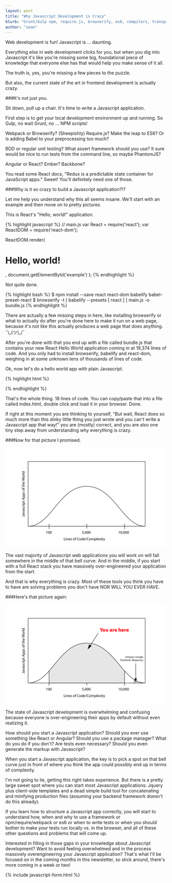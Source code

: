 ```yaml
---
layout: post
title: "Why Javascript Development is Crazy"
blurb: "Grunt/Gulp npm, require.js, browserify, es6, compilers, transpilers, jasmine mocha chai, react/angular/ember, closures, prototypes. *head explodes*"
author: "sean"
---
```


Web development is fun! Javascript is ... daunting.

Everything else in web development clicks for you, but when you dig into
Javascript it's like you're missing some big, foundational piece of
knowledge that everyone else has that would help you make sense of it
all.

The truth is, yes, you're missing a few pieces to the puzzle.

But also, the current state of the art in frontend development is
actually crazy.

###It's not just you.

Sit down, pull up a chair. It's time to write a Javascript
application.

First step is to get your local development environment up and
running. So Gulp, no wait Grunt, no ... NPM scripts!

Webpack or Browserify? (Sheepishly) Require.js? Make the leap to ES6?
Or is adding Babel to your preprocessing too much?

BDD or regular unit testing? What assert framework should you use? It
sure would be nice to run tests from the command line, so maybe
PhantomJS?

Angular or React? Ember? Backbone?

You read some React docs, "Redux is a predictable state container for
JavaScript apps." Sweet! You'll definitely need one of those.

###Why is it so crazy to build a Javascript application?!?

Let me help you understand why this all seems insane. We'll start with
an example and then move on to pretty pictures.

This is React's "Hello, world!" application.

{% highlight javascript %}
// main.js
var React = require('react');
var ReactDOM = require('react-dom');

ReactDOM.render(
  <h1>Hello, world!</h1>,
  document.getElementById('example')
  );
  {% endhighlight %}

Not quite done.

{% highlight bash %}
$ npm install --save react react-dom babelify babel-preset-react
$ browserify -t [ babelify --presets [ react ] ] main.js -o bundle.js
{% endhighlight %}

There are actually a few missing steps in here, like installing
browserify or what to actually do after you're done here to make it
run on a web page, because it's not like this actually produces a web
page that does anything.  ¯\\\_(ツ)\_/¯

After you're done with that you end up with a file called bundle.js
that contains your new React Hello World application coming in
at 19,374 lines of code. And you only had to install browserify,
babelify and react-dom, weighing in at some unknown tens of thousands
of lines of code.

Ok, now let's do a hello world app with plain Javascript.

{% highlight html %}
<!DOCTYPE html>
<html lang="en">
  <head>
    <meta charset="utf-8" />
    <meta name="viewport" content="width=device-width" />
    <title>Hello World</title>
  </head>

  <body>
    <div id="container"></div>
    <script>
     document.body.onload = function(){
       var container = document.getElementById("container");
       container.innerHTML = '<h1>"Hello, world!"</h1>';
     }
    </script>
  </body>
  </html>
  {% endhighlight %}

That's the whole thing. 18 lines of code. You can copy/paste that into a file called
index.html, double click and load it in your browser. Done.

If right at this moment you are thinking to yourself, "But wait, React
does so much more than this dinky little thing you just wrote and you
can't write a Javascript app that way!" you are (mostly) correct, and
you are also one tiny step away from understanding why everything is
crazy.

###Now for that picture I promised.

![Bell Curve](/images/bell_curve.png)

The vast majority of Javascript web applications you will work on will
fall somewhere in the middle of that bell curve. And in the middle, if
you start with a full React stack you have massively over-engineered
your application from the start.

And that is why everything is crazy. Most of these tools you think you
have to have are solving problems you don't have NOR WILL YOU EVER
HAVE.

###Here's that picture again:

![Bell Curve](/images/bell_curve_2.png)

The state of Javascript development is overwhelming and confusing
because everyone is over-engineering their apps by default without even
realizing it.

How should you start a Javascript application? Should you ever use
something like React or Angular? Should you use a package manager?
What do you do if you don't? Are tests even necessary? Should you even
generate the markup with Javascript?

When you start a Javascript application, the key is to pick a spot on
that bell curve just in front of where you think the app could
possibly end up in terms of complexity.

I'm not going to lie, getting this right takes experience. But there
is a pretty large sweet spot where you can start most Javascript
applications: Jquery plus client-side templates and a dead simple
build tool for concatenating and minifying production files (assuming
your backend framework doesn't do this already).

If you learn how to structure a Javascript app correctly, you will
start to understand how, when and why to use a framework or
npm/require/webpack or es6 or when to write tests or when you should
bother to make your tests run locally vs. in the browser, and all of
these other questions and problems that will come up.

Interested in filling in those gaps in your knowledge about Javascript
development? Want to avoid feeling overwhelmed and in the process
massively overengineering your Javascript application? That's what
I'll be focused on in the coming months in this newsletter, so stick
around, there's more coming in a week or two!

{% include javascript-form.html %}
